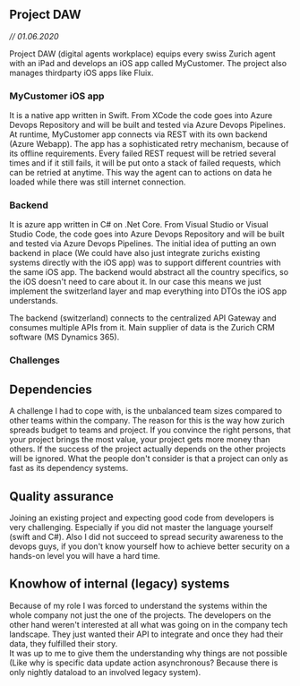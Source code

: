 ---
---

## Project DAW
*// 01.06.2020*

Project DAW (digital agents workplace) equips every swiss Zurich agent with an iPad and develops an iOS app called MyCustomer. The project also manages thirdparty iOS apps like Fluix.

### MyCustomer iOS app
It is a native app written in Swift. From XCode the code goes into Azure Devops Repository and will be built and tested via Azure Devops Pipelines.
At runtime, MyCustomer app connects via REST with its own backend (Azure Webapp).
The app has a sophisticated retry mechanism, because of its offline requirements. 
Every failed REST request will be retried several times and if it still fails, it will be put onto a stack of failed requests, which can be retried at anytime. This way the agent can to actions on data he loaded while there was still internet connection.

### Backend
It is azure app written in C# on .Net Core. From Visual Studio or Visual Studio Code, the code goes into Azure Devops Repository and will be built and tested via Azure Devops Pipelines.
The initial idea of putting an own backend in place (We could have also just integrate zurichs existing systems directly with the iOS app) was to support different countries with the same iOS app. 
The backend would abstract all the country specifics, so the iOS doesn't need to care about it.
In our case this means we just implement the switzerland layer and map everything into DTOs the iOS app understands.    

The backend (switzerland) connects to the centralized API Gateway and consumes multiple APIs from it.
Main supplier of data is the Zurich CRM software (MS Dynamics 365).

### Challenges
## Dependencies
A challenge I had to cope with, is the unbalanced team sizes compared to other teams within the company. The reason for this is the way how zurich spreads budget to teams and project. 
If you convince the right persons, that your project brings the most value, your project gets more money than others. If the success of the project actually depends on the other projects will be ignored.
What the people don't consider is that a project can only as fast as its dependency systems.

## Quality assurance
Joining an existing project and expecting good code from developers is very challenging. Especially if you did not master the language yourself (swift and C#).
Also I did not succeed to spread security awareness to the devops guys, if you don't know yourself how to achieve better security on a hands-on level you will have a hard time.

## Knowhow of internal (legacy) systems
Because of my role I was forced to understand the systems within the whole company not just the one of the projects. The developers on the other hand weren't interested at all what was going on in the company tech landscape.
They just wanted their API to integrate and once they had their data, they fulfilled their story.  
It was up to me to give them the understanding why things are not possible (Like why is specific data update action asynchronous? Because there is only nightly dataload to an involved legacy system).
